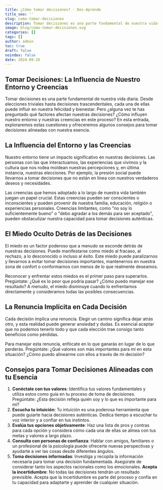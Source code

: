 ```yaml
---
title: ¿Cómo tomar decisiones? - Des-Aprende
title_seo: ''
slug: como-tomar-decisiones
description: Tomar decisiones es una parte fundamental de nuestra vida diaria. Desde elecciones triviales hasta decisiones trascendentales, cada una de ellas puede…
image: blog/como-tomar-decisiones.svg
categories: []
tags: []
author: admin
toc: true
draft: false
noindex: false
date: 2024-09-26
---
```


## Tomar Decisiones: La Influencia de Nuestro Entorno y Creencias

Tomar decisiones es una parte fundamental de nuestra vida diaria. Desde elecciones triviales hasta decisiones trascendentales, cada una de ellas puede influir en nuestra felicidad y bienestar. Pero ¿alguna vez te has preguntado qué factores afectan nuestras decisiones? ¿Cómo influyen nuestro entorno y nuestras creencias en este proceso? En esta entrada, exploraremos estas cuestiones y ofreceremos algunos consejos para tomar decisiones alineadas con nuestra esencia.

## La Influencia del Entorno y las Creencias

Nuestro entorno tiene un impacto significativo en nuestras decisiones. Las personas con las que interactuamos, las experiencias que vivimos y la cultura que nos rodea moldean nuestras percepciones y, en última instancia, nuestras elecciones. Por ejemplo, la presión social puede llevarnos a tomar decisiones que no están en línea con nuestros verdaderos deseos y necesidades.

Las creencias que hemos adoptado a lo largo de nuestra vida también juegan un papel crucial. Estas creencias pueden ser conscientes o inconscientes y pueden provenir de nuestra familia, educación, religión o experiencias personales. Creencias limitantes, como "no soy lo suficientemente bueno" o "debo agradar a los demás para ser aceptado", pueden obstaculizar nuestra capacidad para tomar decisiones auténticas.

## El Miedo Oculto Detrás de las Decisiones

El miedo es un factor poderoso que a menudo se esconde detrás de nuestras decisiones. Puede manifestarse como miedo al fracaso, al rechazo, a lo desconocido o incluso al éxito. Este miedo puede paralizarnos y llevarnos a evitar tomar decisiones importantes, mantenernos en nuestra zona de confort o conformarnos con menos de lo que realmente deseamos.

Reconocer y enfrentar estos miedos es el primer paso para superarlos. Pregúntate: ¿Qué es lo peor que podría pasar? ¿Cómo puedo manejar ese resultado? A menudo, el miedo disminuye cuando lo enfrentamos directamente y consideramos todas las posibles consecuencias.

## La Renuncia Implícita en Cada Decisión

Cada decisión implica una renuncia. Elegir un camino significa dejar atrás otro, y esta realidad puede generar ansiedad y dudas. Es esencial aceptar que no podemos tenerlo todo y que cada elección trae consigo tanto beneficios como pérdidas.

Para manejar esta renuncia, enfócate en lo que ganarás en lugar de lo que perderás. Pregúntate: ¿Qué valores son más importantes para mí en esta situación? ¿Cómo puedo alinearme con ellos a través de mi decisión?

## Consejos para Tomar Decisiones Alineadas con tu Esencia

1. **Conéctate con tus valores**: Identifica tus valores fundamentales y utiliza estos como guía en tu proceso de toma de decisiones. Pregúntate: ¿Esta decisión refleja quién soy y lo que es importante para mí?
2. **Escucha tu intuición**: Tu intuición es una poderosa herramienta que puede guiarte hacia decisiones auténticas. Dedica tiempo a escuchar tu voz interior y a confiar en tus instintos.
3. **Evalúa tus opciones objetivamente**: Haz una lista de pros y contras para cada opción y considera cómo cada una de ellas se alinea con tus metas y valores a largo plazo.
4. **Consulta con personas de confianza**: Hablar con amigos, familiares o un profesional de la psicología puede ofrecerte nuevas perspectivas y ayudarte a ver las cosas desde diferentes ángulos.
5. **Toma decisiones informadas**: Investiga y recopila la información necesaria para tomar una decisión fundamentada. Asegúrate de considerar tanto los aspectos racionales como los emocionales.
**Acepta la incertidumbre**: No todas las decisiones tendrán un resultado previsible. Acepta que la incertidumbre es parte del proceso y confía en tu capacidad para adaptarte y aprender de cualquier situación.
